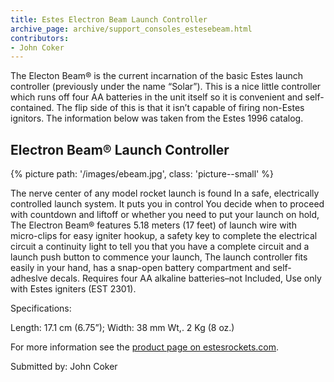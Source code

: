 ```yaml
---
title: Estes Electron Beam Launch Controller
archive_page: archive/support_consoles_estesebeam.html
contributors:
- John Coker
---
```

The Electon Beam® is the current incarnation of the basic Estes launch controller (previously under the name “Solar”).
This is a nice little controller which runs off four AA batteries in the unit itself so it is convenient and self-contained.
The flip side of this is that it isn’t capable of firing non-Estes ignitors.
The information below was taken from the Estes 1996 catalog.

## Electron Beam® Launch Controller

{% picture path: '/images/ebeam.jpg', class: 'picture--small' %}

The nerve center of any model rocket launch is found In a safe, electrically controlled launch system.
It puts you in control You decide when to proceed with countdown and liftoff or whether you need to put your launch on hold, The Electron Beam® features 5.18 meters (17 feet) of launch wire with micro-clips for easy igniter hookup, a safety key to complete the electrical circuit a continuity light to tell you that you have a complete circuit and a launch push button to commence your launch, The launch controller fits easily in your hand, has a snap-open battery compartment and self-adheslve decals.
Requires four AA alkaline batteries–not Included, Use only with Estes igniters (EST 2301).

Specifications:

Length: 17.1 cm (6.75”); Width: 38 mm Wt,. 2 Kg (8 oz.)

For more information see the [product page on estesrockets.com][1].

Submitted by: John Coker

[1]: https://estesrockets.com/product/002220-electron-beam-launch-controller/
